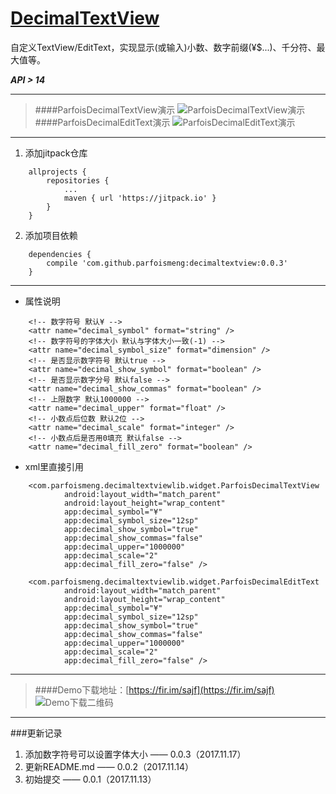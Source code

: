 # [DecimalTextView](https://github.com/ParfoisMeng/DecimalTextView)
自定义TextView/EditText，实现显示(或输入)小数、数字前缀(¥$...)、千分符、最大值等。

***API > 14***

----------

> ####ParfoisDecimalTextView演示
![ParfoisDecimalTextView演示](http://img.blog.csdn.net/20171117163714305?watermark/2/text/aHR0cDovL2Jsb2cuY3Nkbi5uZXQveW91c2hpNTIwMDAw/font/5a6L5L2T/fontsize/400/fill/I0JBQkFCMA==/dissolve/70/gravity/SouthEast)
> ####ParfoisDecimalEditText演示
![ParfoisDecimalEditText演示](http://img.blog.csdn.net/20171117172033611?watermark/2/text/aHR0cDovL2Jsb2cuY3Nkbi5uZXQveW91c2hpNTIwMDAw/font/5a6L5L2T/fontsize/400/fill/I0JBQkFCMA==/dissolve/70/gravity/SouthEast)

----------

1. 添加jitpack仓库
```
	allprojects {
		repositories {
			...
			maven { url 'https://jitpack.io' }
		}
	}
```
2. 添加项目依赖
```
	dependencies {
		compile 'com.github.parfoismeng:decimaltextview:0.0.3'
	}
```

----------

- 属性说明
```
	<!-- 数字符号 默认¥ -->
	<attr name="decimal_symbol" format="string" />
	<!-- 数字符号的字体大小 默认与字体大小一致(-1) -->
	<attr name="decimal_symbol_size" format="dimension" />
	<!-- 是否显示数字符号 默认true -->
	<attr name="decimal_show_symbol" format="boolean" />
	<!-- 是否显示数字分号 默认false -->
	<attr name="decimal_show_commas" format="boolean" />
	<!-- 上限数字 默认1000000 -->
	<attr name="decimal_upper" format="float" />
	<!-- 小数点后位数 默认2位 -->
	<attr name="decimal_scale" format="integer" />
	<!-- 小数点后是否用0填充 默认false -->
	<attr name="decimal_fill_zero" format="boolean" />
```
- xml里直接引用
```
	<com.parfoismeng.decimaltextviewlib.widget.ParfoisDecimalTextView
	        android:layout_width="match_parent"
	        android:layout_height="wrap_content"
	        app:decimal_symbol="¥"
	        app:decimal_symbol_size="12sp"
	        app:decimal_show_symbol="true"
	        app:decimal_show_commas="false"
	        app:decimal_upper="1000000"
	        app:decimal_scale="2"
	        app:decimal_fill_zero="false" />

	<com.parfoismeng.decimaltextviewlib.widget.ParfoisDecimalEditText
	        android:layout_width="match_parent"
	        android:layout_height="wrap_content"
	        app:decimal_symbol="¥"
	        app:decimal_symbol_size="12sp"
	        app:decimal_show_symbol="true"
	        app:decimal_show_commas="false"
	        app:decimal_upper="1000000"
	        app:decimal_scale="2"
	        app:decimal_fill_zero="false" />
```
----------

> ####Demo下载地址：[https://fir.im/sajf](https://fir.im/sajf)
![Demo下载二维码](http://img.blog.csdn.net/20171117173428366?watermark/2/text/aHR0cDovL2Jsb2cuY3Nkbi5uZXQveW91c2hpNTIwMDAw/font/5a6L5L2T/fontsize/400/fill/I0JBQkFCMA==/dissolve/70/gravity/SouthEast)

----------

###更新记录
 1.  添加数字符号可以设置字体大小 —— 0.0.3（2017.11.17）
 2.  更新README.md —— 0.0.2（2017.11.14）
 3.  初始提交 —— 0.0.1（2017.11.13）